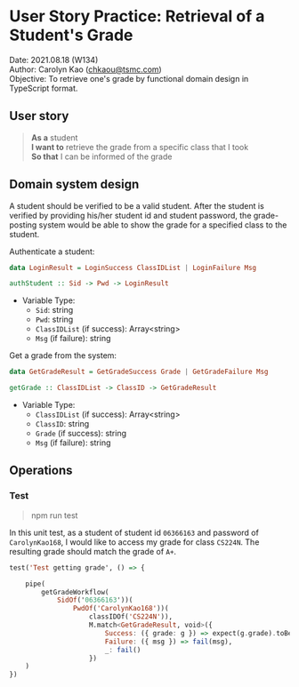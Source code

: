 # User Story Practice: Retrieval of a Student's Grade
 Date: 2021.08.18 (W134)\
 Author: Carolyn Kao (chkaou@tsmc.com)\
Objective: To retrieve one's grade by functional domain design in TypeScript format. 

## User story

> **As a** student<br/>
**I want to** retrieve the grade from a specific class that I took<br/>
**So that** I can be informed of the grade

## Domain system design

A student should be verified to be a valid student. After the student is verified by providing his/her student id and student password, the grade-posting system would be able to show the grade for a specified class to the student. 

Authenticate a student:
```haskell
data LoginResult = LoginSuccess ClassIDList | LoginFailure Msg

authStudent :: Sid -> Pwd -> LoginResult
```
- Variable Type:
    * `Sid`: string
    * `Pwd`: string
    * `ClassIDList` (if success): Array\<string>
    * `Msg` (if failure): string


Get a grade from the system:
```haskell
data GetGradeResult = GetGradeSuccess Grade | GetGradeFailure Msg

getGrade :: ClassIDList -> ClassID -> GetGradeResult
```
- Variable Type:
    * `ClassIDList` (if success): Array\<string>
    * `ClassID`: string
    * `Grade` (if success): string
    * `Msg` (if failure): string

## Operations

### Test
> npm run test

In this unit test, as a student of student id `06366163` and password of `CarolynKao168`, I would like to access my grade for class `CS224N`. The resulting grade should match the grade of `A+`. 
```haskell
test('Test getting grade', () => {

    pipe(
        getGradeWorkflow(
            SidOf('06366163'))(
                PwdOf('CarolynKao168'))(
                    classIDOf('CS224N')),
                    M.match<GetGradeResult, void>({
                        Success: ({ grade: g }) => expect(g.grade).toBe('A+'),
                        Failure: ({ msg }) => fail(msg),
                        _: fail()
                    })
    )
})
```

